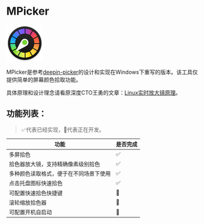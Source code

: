 # MPicker

![deepin-picker-logo](images/logo.svg)

MPicker是参考[deepin-picker](https://github.com/linuxdeepin/deepin-picker)的设计和实现在Windows下重写的版本。该工具仅提供简单的屏幕颜色拾取功能。

具体原理和设计理念请看原深度CTO王勇的文章：[Linux实时放大镜原理](https://www.jianshu.com/p/e0023be705f7)。

## 功能列表：

> ✅代表已经实现，🔧代表正在开发。

|功能|是否完成|
|---|-------|
|多屏拾色|✅|
|拾色器放大镜，支持精确像素级别拾色|✅|
|多种颜色读取格式，便于在不同场景下使用|✅|
|点击托盘图标快速拾色|✅|
|可配置快速拾色快捷键|🔧|
|滚轮缩放拾色器|🔧|
|可配置开机自启动|🔧|
